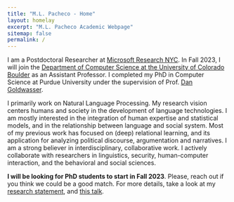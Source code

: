 ```yaml
---
title: "M.L. Pacheco - Home"
layout: homelay
excerpt: "M.L. Pacheco Academic Webpage"
sitemap: false
permalink: /
---
```


I am a Postdoctoral Researcher at [Microsoft Research
NYC](https://www.microsoft.com/en-us/research/lab/microsoft-research-new-york/). In Fall 2023, I will join the [Department of Computer Science at the University of Colorado Boulder](https://www.colorado.edu/cs/) as an Assistant Professor. I completed my PhD in Computer Science at Purdue University under the supervision of Prof. [Dan Goldwasser](https://www.cs.purdue.edu/homes/dgoldwas/).


I primarily work on Natural Language Processing. My research vision centers humans and society in the development of language technologies. I am mostly interested in the integration of human expertise and statistical models, and in the relationship between language and social system. Most of my previous work has focused on (deep) relational learning, and its application for analyzing political discourse, argumentation and narratives. I am a strong believer in interdisciplinary, collaborative work. I actively collaborate with researchers in linguistics, security, human-computer interaction, and the behavioral and social sciences. 


**I will be looking for PhD students to start in Fall 2023**. Please, reach out if you think we could be a good match. For more details, take a look at my [research statement](https://mlpacheco.github.io/files/mlpacheco_research_statement.pdf), and [this talk](https://www.youtube.com/watch?v=MMDD9kgVKJA).
